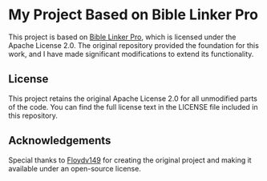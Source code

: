 # My Project Based on Bible Linker Pro

This project is based on [Bible Linker Pro](https://github.com/Floydv149/bibleLinkerPro), which is licensed under the Apache License 2.0. The original repository provided the foundation for this work, and I have made significant modifications to extend its functionality.

## License

This project retains the original Apache License 2.0 for all unmodified parts of the code. You can find the full license text in the LICENSE file included in this repository.

## Acknowledgements

Special thanks to [Floydv149](https://github.com/Floydv149) for creating the original project and making it available under an open-source license.
